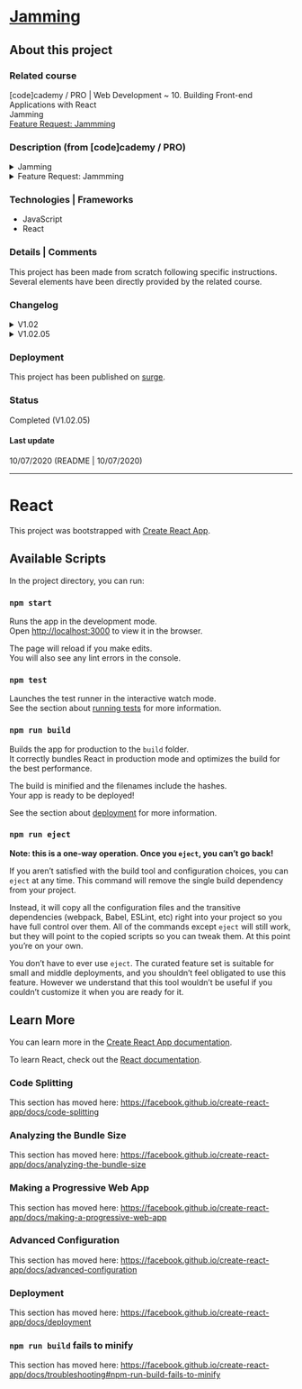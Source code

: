 # [Jamming](https://www.codecademy.com/paths/web-development/tracks/front-end-applications-with-react/modules/jammming/projects/jammming-prj)

## About this project

### Related course
[code]cademy / PRO | Web Development ~ 10. Building Front-end Applications with React  
Jamming  
[Feature Request: Jammming](https://www.codecademy.com/paths/web-development/tracks/front-end-applications-with-react/modules/jammming/projects/feature-request-prj)

### Description (from [code]cademy / PRO)

<details markdown="block">
<summary>Jamming</summary>

In this project, you will build a React web application called [Jammming](http://jammming.s3-website-us-east-1.amazonaws.com/). You will use your knowledge of React components, passing state, and requests with the Spotify API to build a website that allows users to search the Spotify library, create a custom playlist, then save it to their Spotify account.

We’ve broken the Jammming project into 13 sections. Each section contains a descriptive header with an introductory step followed by a set of steps that guide you to the outcome. The first step of each section will explain the goal and provide a brief overview of how we’ll accomplish it. Before you start the second step, try to plan how you would complete the section. As you finish the rest of the steps, reflect on how your solution compares to ours.

This is a long project, but we’ll be with you every step of the way. Whether you’re completing assessments without the additional steps or banging your head against the wall trying to understand a hint, always use best practices and reflect on your growth. If you get stuck or just want to see how a seasoned developer tackles this project, click “get help” to see a walkthrough video.

Good luck!

</details>
<details markdown="block">
<summary>Feature Request: Jammming</summary>

In this project, you will select a feature that you think should be added to your Jammming app. You will use this [technical design document template](https://docs.google.com/document/d/1QIBjLcNH5t7FrPwuC7jNnhE1JPmwskdB7U7z0OSeDsU/edit?usp=sharing) to lay out all of the necessary functionality of this feature, how the feature should be implemented, and why you chose that specific approach. This is an essential step in the development process, so we encourage you to think carefully and thoroughly about your feature and implementation as you work on this project.

[Here is an example of a technical design document](https://docs.google.com/document/d/1bHEQvYYAwSpAkdpv7hp8eu-iMnvqYVS4UffCLKvaKGg/edit?usp=sharing) for implementing multiple playlists in Jammming. You should use it as a resource when deciding what level of information you should include in your design document.

You can pick any feature you want for this project, but we have provided a list of potential options at the end of this article for inspiration. We can’t wait to see your cool new features and unique solutions!

#### How to Get Started

To start this project, you will need to make a copy of our [technical design document template](https://docs.google.com/document/d/1QIBjLcNH5t7FrPwuC7jNnhE1JPmwskdB7U7z0OSeDsU/edit?usp=sharing). Open the template in a new tab and then copy the file by selecting all of the content (by clicking and dragging over all of the content, or pressing Ctrl + A) and then pressing copy (by selecting the “Edit” tab and clicking “Copy”, or by pressing Ctrl + C). Then create a new document by navigating to docs.google.com and selecting “Start a New Document > Blank”. Finally, paste the contents of the template into the new document (by selecting the “Edit” tab and clicking “Paste”, or by pressing Ctrl + V). Update the name of the document to something descriptive, and you’ll be ready to work on your project.

Potential Jammming Features:
- Include preview samples for each track
- Only display songs not currently present in the playlist in the search results
- Add a loading screen while playlist is saving
- Update the access token logic to expire at exactly the right time, instead of setting expiration from when the user initiates their next search
- After user redirect on login, restoring the search term from before the redirect
- Ensure playlist information doesn’t get cleared if a user has to refresh their access token

</details>

### Technologies | Frameworks
- JavaScript
- React

### Details | Comments
This project has been made from scratch following specific instructions. Several elements have been directly provided by the related course.

### Changelog

<details markdown="block">
<summary>V1.02</summary>

- The tracks added to the playlist are now removed from the search results.
- The search results don't display the tracks already in the playlist anymore.
- The tracks removed from the playlist are now added at the top of the search results.
    
</details>

<details markdown="block">
<summary>V1.02.05</summary>

- The tracks removed from the playlist are not added at the top of search results anymore. Instead, an update of the search results occurs.
    
</details>


### Deployment
This project has been published on [surge](http://jamming-dyrits.surge.sh/).

### Status
Completed (V1.02.05)

#### Last update
10/07/2020
(README | 10/07/2020)

---

# React

This project was bootstrapped with [Create React App](https://github.com/facebook/create-react-app).

## Available Scripts

In the project directory, you can run:

### `npm start`

Runs the app in the development mode.<br />
Open [http://localhost:3000](http://localhost:3000) to view it in the browser.

The page will reload if you make edits.<br />
You will also see any lint errors in the console.

### `npm test`

Launches the test runner in the interactive watch mode.<br />
See the section about [running tests](https://facebook.github.io/create-react-app/docs/running-tests) for more information.

### `npm run build`

Builds the app for production to the `build` folder.<br />
It correctly bundles React in production mode and optimizes the build for the best performance.

The build is minified and the filenames include the hashes.<br />
Your app is ready to be deployed!

See the section about [deployment](https://facebook.github.io/create-react-app/docs/deployment) for more information.

### `npm run eject`

**Note: this is a one-way operation. Once you `eject`, you can’t go back!**

If you aren’t satisfied with the build tool and configuration choices, you can `eject` at any time. This command will remove the single build dependency from your project.

Instead, it will copy all the configuration files and the transitive dependencies (webpack, Babel, ESLint, etc) right into your project so you have full control over them. All of the commands except `eject` will still work, but they will point to the copied scripts so you can tweak them. At this point you’re on your own.

You don’t have to ever use `eject`. The curated feature set is suitable for small and middle deployments, and you shouldn’t feel obligated to use this feature. However we understand that this tool wouldn’t be useful if you couldn’t customize it when you are ready for it.

## Learn More

You can learn more in the [Create React App documentation](https://facebook.github.io/create-react-app/docs/getting-started).

To learn React, check out the [React documentation](https://reactjs.org/).

### Code Splitting

This section has moved here: https://facebook.github.io/create-react-app/docs/code-splitting

### Analyzing the Bundle Size

This section has moved here: https://facebook.github.io/create-react-app/docs/analyzing-the-bundle-size

### Making a Progressive Web App

This section has moved here: https://facebook.github.io/create-react-app/docs/making-a-progressive-web-app

### Advanced Configuration

This section has moved here: https://facebook.github.io/create-react-app/docs/advanced-configuration

### Deployment

This section has moved here: https://facebook.github.io/create-react-app/docs/deployment

### `npm run build` fails to minify

This section has moved here: https://facebook.github.io/create-react-app/docs/troubleshooting#npm-run-build-fails-to-minify
